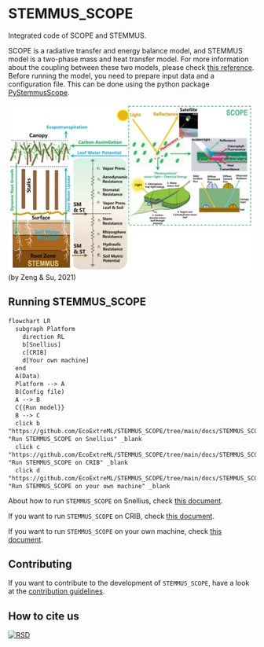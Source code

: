 # STEMMUS_SCOPE

Integrated code of SCOPE and STEMMUS.

SCOPE is a radiative transfer and energy balance model, and STEMMUS model is a two-phase mass and heat transfer model. For more information about the coupling between these two models, please check [this reference](https://gmd.copernicus.org/articles/14/1379/2021/). Before running the model, you need to prepare input data and a configuration file. This can be done using the python package
[PyStemmusScope](https://pystemmusscope.readthedocs.io).  

<img width="500" alt="Logo" src=./docs/assets/imgs/coupling_scheme.png>
(by Zeng & Su, 2021)

## Running STEMMUS_SCOPE

```mermaid
flowchart LR
  subgraph Platform
    direction RL
    b[Snellius]
    c[CRIB]
    d[Your own machine]
  end
  A(Data)
  Platform --> A
  B(Config file)
  A --> B
  C{{Run model}}
  B --> C
  click b "https://github.com/EcoExtreML/STEMMUS_SCOPE/tree/main/docs/STEMMUS_SCOPE_on_Snellius.md" "Run STEMMUS_SCOPE on Snellius" _blank
  click c "https://github.com/EcoExtreML/STEMMUS_SCOPE/tree/main/docs/STEMMUS_SCOPE_on_CRIB.md" "Run STEMMUS_SCOPE on CRIB" _blank
  click d "https://github.com/EcoExtreML/STEMMUS_SCOPE/tree/main/docs/STEMMUS_SCOPE_on_local_device.md" "Run STEMMUS_SCOPE on your own machine" _blank
```
About how to run `STEMMUS_SCOPE` on Snellius, check [this document](./docs/STEMMUS_SCOPE_on_Snellius.md).

If you want to run `STEMMUS_SCOPE` on CRIB, check [this document](./docs/STEMMUS_SCOPE_on_CRIB.md).

If you want to run `STEMMUS_SCOPE` on your own machine, check [this document](./docs/STEMMUS_SCOPE_on_local_device.md).

## Contributing

If you want to contribute to the development of `STEMMUS_SCOPE`,
have a look at the [contribution guidelines](CONTRIBUTING.md).

## How to cite us
[![RSD](https://img.shields.io/badge/rsd-ecoextreml-00a3e3.svg)](https://research-software-directory.org/projects/ecoextreml)
<!-- [![DOI](https://zenodo.org/badge/DOI/<replace-with-created-DOI>.svg)](https://doi.org/<replace-with-created-DOI>) -->
